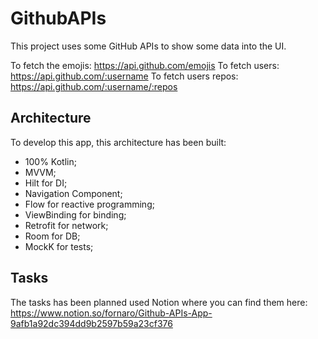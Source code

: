 # GithubAPIs

This project uses some GitHub APIs to show some data into the UI.

To fetch the emojis: https://api.github.com/emojis
To fetch users: https://api.github.com/:username
To fetch users repos: https://api.github.com/:username/:repos

## Architecture

To develop this app, this architecture has been built:

- 100% Kotlin;
- MVVM;
- Hilt for DI;
- Navigation Component;
- Flow for reactive programming;
- ViewBinding for binding;
- Retrofit for network;
- Room for DB;
- MockK for tests;

## Tasks

The tasks has been planned used Notion where you can find them here: https://www.notion.so/fornaro/Github-APIs-App-9afb1a92dc394dd9b2597b59a23cf376
